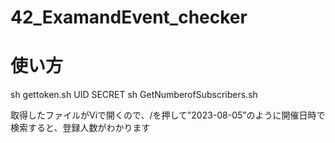 # 42_ExamandEvent_checker


# 使い方

sh gettoken.sh UID SECRET
sh GetNumberofSubscribers.sh

取得したファイルがViで開くので、/を押して”2023-08-05”のように開催日時で検索すると、登録人数がわかります

